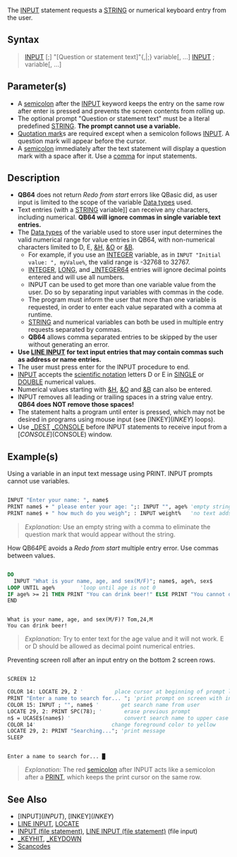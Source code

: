 The [INPUT](INPUT) statement requests a [STRING](STRING) or numerical keyboard entry from the user.

## Syntax

>  [INPUT](INPUT) [;] "[Question or statement text]"{,|;} variable[, ...]
>  [INPUT](INPUT) ; variable[, ...]

## Parameter(s)

* A [semicolon](semicolon) after the [INPUT](INPUT) keyword keeps the entry on the same row after enter is pressed  and prevents the screen contents from rolling up.
* The optional prompt "Question or statement text" must be a literal predefined [STRING](STRING). **The prompt cannot use a variable.**
* [Quotation mark](Quotation-mark)s are required except when a semicolon follows [INPUT](INPUT). A question mark will appear before the cursor.
* A [semicolon](semicolon) immediately after the text statement will display a question mark with a space after it. Use a [comma](comma) for input statements.

## Description

* **QB64** does not return *Redo from start* errors like QBasic did, as user input is limited to the scope of the variable [Data types](Data-types) used.
* Text entries (with a [STRING](STRING) variable]] can receive any characters, including numerical. **QB64 will ignore commas in single variable text entries.**
* The [Data types](Data-types) of the variable used to store user input determines the valid numerical range for value entries in QB64, with non-numerical characters limited to D, E, [&H](&H), [&O](&O) or [&B](&B).
  * For example, if you use an [INTEGER](INTEGER) variable, as in `INPUT "Initial value: ", myValue%`, the valid range is -32768 to 32767.
  * [INTEGER](INTEGER), [LONG](LONG), and [_INTEGER64](_INTEGER64) entries will ignore decimal points entered and will use all numbers.
  * INPUT can be used to get more than one variable value from the user. Do so by separating input variables with commas in the code.
  * The program must inform the user that more than one variable is requested, in order to enter each value separated with a comma at runtime.
  * [STRING](STRING) and numerical variables can both be used in multiple entry requests separated by commas.
  * **QB64**  allows comma separated entries to be skipped by the user without generating an error.
* **Use [LINE INPUT](LINE-INPUT) for text input entries that may contain commas such as address or name entries.**
* The user must press enter for the INPUT procedure to end. <!-- redundant: Multiple entries can be skipped. -->
* [INPUT](INPUT) accepts the [scientific notation](scientific-notation) letters D or E in [SINGLE](SINGLE) or [DOUBLE](DOUBLE) numerical values.
* Numerical values starting with [&H](&H), [&O](&O) and [&B](&B) can also be entered.
* INPUT removes all leading or trailing spaces in a string value entry. **QB64 does NOT remove those spaces!**
* The statement halts a program until enter is pressed, which may not be desired in programs using mouse input (see [INKEY$](INKEY$) loops).
* Use [_DEST](_DEST) [_CONSOLE](_CONSOLE) before INPUT statements to receive input from a [$CONSOLE]($CONSOLE) window.

## Example(s)

Using a variable in an input text message using PRINT. INPUT prompts cannot use variables.

```vb

INPUT "Enter your name: ", name$
PRINT name$ + " please enter your age: ";: INPUT "", age% 'empty string with comma
PRINT name$ + " how much do you weigh"; : INPUT weight%   'no text adds ? 

```

> *Explanation:* Use an empty string with a comma to eliminate the question mark that would appear without the string.

How QB64PE avoids a *Redo from start* multiple entry error. Use commas between values.

```vb

DO
  INPUT "What is your name, age, and sex(M/F)"; name$, age%, sex$
LOOP UNTIL age%        'loop until age is not 0
IF age% >= 21 THEN PRINT "You can drink beer!" ELSE PRINT "You cannot drink beer yet!"
END 

```

```text

What is your name, age, and sex(M/F)? Tom,24,M
You can drink beer!

```

> *Explanation:* Try to enter text for the age value and it will not work. E or D should be allowed as decimal point numerical entries.

Preventing screen roll after an input entry on the bottom 2 screen rows.

```vb

SCREEN 12

COLOR 14: LOCATE 29, 2 '          place cursor at beginning of prompt line
PRINT "Enter a name to search for... "; 'print prompt on screen with input to follow
COLOR 15: INPUT ; "", name$ '       get search name from user
LOCATE 29, 2: PRINT SPC(78); '       erase previous prompt
n$ = UCASE$(name$) '                 convert search name to upper case
COLOR 14'                        change foreground color to yellow
LOCATE 29, 2: PRINT "Searching..."; 'print message
SLEEP 

```

```text

Enter a name to search for... █

```

>  *Explanation:* The red [semicolon](semicolon) after INPUT acts like a semicolon after a [PRINT](PRINT), which keeps the print cursor on the same row.

## See Also

* [INPUT$](INPUT$), [INKEY$](INKEY$)
* [LINE INPUT](LINE-INPUT), [LOCATE](LOCATE)
* [INPUT (file statement)](INPUT-(file-statement)), [LINE INPUT (file statement)](LINE-INPUT-(file-statement)) (file input)
* [_KEYHIT](_KEYHIT), [_KEYDOWN](_KEYDOWN)
* [Scancodes](Scancodes)
